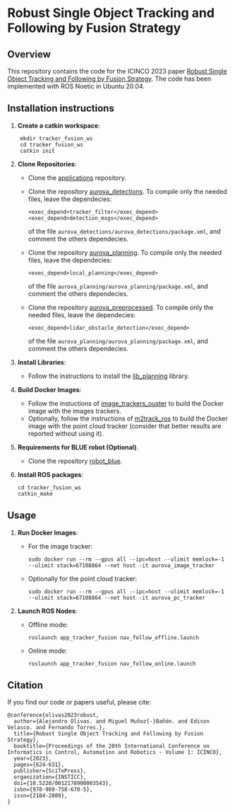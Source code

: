 # Robust Single Object Tracking and Following by Fusion Strategy

## Overview
This repository contains the code for the ICINCO 2023 paper [Robust Single Object Tracking and Following by Fusion Strategy](https://aurova-projects.github.io/tracker_fusion/). The code has been implemented with ROS Noetic in Ubuntu 20.04. 

## Installation instructions

1. **Create a catkin workspace**:
```
    mkdir tracker_fusion_ws
    cd tracker_fusion_ws
    catkin init
```

2. **Clone Repositories**:
    - Clone the [applications](https://github.com/AUROVA-LAB/applications) repository.

    - Clone the repository [aurova_detections](https://github.com/AUROVA-LAB/aurova_detections). To compile only the needed files, leave the dependecies:
      ```
      <exec_depend>tracker_filter</exec_depend>
      <exec_depend>detection_msgs</exec_depend>
      ```
      of the file `aurova_detections/aurova_detections/package.xml`, and comment the others dependecies.

    - Clone the repository [aurova_planning](https://github.com/AUROVA-LAB/aurova_planning). To compile only the needed files, leave the dependecies:
      ```
      <exec_depend>local_planning</exec_depend>
      ```
      of the file `aurova_planning/aurova_planning/package.xml`, and comment the others dependecies.

    - Clone the repository [aurova_preprocessed](https://github.com/AUROVA-LAB/aurova_preprocessed). To compile only the needed files, leave the dependecies:
      ```
      <exec_depend>lidar_obstacle_detection</exec_depend> 
      ```
      of the file `aurova_planning/aurova_planning/package.xml`, and comment the others dependecies.

3. **Install Libraries**:
    - Follow the instructions to install the [lib_planning](https://github.com/AUROVA-LAB/lib_planning) library.

4. **Build Docker Images**:
    - Follow the instuctions of [image_trackers_ouster](https://github.com/AUROVA-LAB/aurova_detections/tree/main/image_trackers_ouster) to build the Docker image with the images trackers.
    - Optionally, follow the instructions of [m2track_ros](https://github.com/AUROVA-LAB/aurova_detections/tree/main//m2track_ros) to build the Docker image with the point cloud tracker (consider that better results are reported without using it).

5. **Requirements for BLUE robot (Optional)**. 
    - Clone the repository [robot_blue](https://github.com/AUROVA-LAB/robot_blue).

6. **Install ROS packages**:
    ```
    cd tracker_fusion_ws
    catkin_make
    ```

## Usage

1. **Run Docker Images**:

    - For the image tracker:
      ```
      sudo docker run --rm --gpus all --ipc=host --ulimit memlock=-1 --ulimit stack=67108864 --net host -it aurova_image_tracker
      ```
    - Optionally for the point cloud tracker:
        ```
      sudo docker run --rm --gpus all --ipc=host --ulimit memlock=-1 --ulimit stack=67108864 --net host -it aurova_pc_tracker
      ```

2. **Launch ROS Nodes**:
    - Offline mode:
      ```
      roslaunch app_tracker_fusion nav_follow_offline.launch
      ```

    - Online mode:
      ```
      roslaunch app_tracker_fusion nav_follow_online.launch
	    ```

## Citation
If you find our code or papers useful, please cite:
```
@conference{olivas2023robust,
  author={Alejandro Olivas. and Miguel Muñoz{-}Bañón. and Edison Velasco. and Fernando Torres.},
  title={Robust Single Object Tracking and Following by Fusion Strategy},
  booktitle={Proceedings of the 20th International Conference on Informatics in Control, Automation and Robotics - Volume 1: ICINCO},
  year={2023},
  pages={624-631},
  publisher={SciTePress},
  organization={INSTICC},
  doi={10.5220/0012178900003543},
  isbn={978-989-758-670-5},
  issn={2184-2809},
}
```
